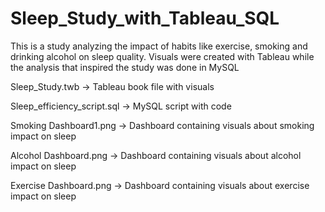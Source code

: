 # Sleep_Study_with_Tableau_SQL
This is a study analyzing the impact of habits like exercise, smoking and drinking alcohol on sleep quality. Visuals were created with Tableau while the analysis that inspired the study was done in MySQL


Sleep_Study.twb -> Tableau book file with visuals

Sleep_efficiency_script.sql -> MySQL script with code 

Smoking Dashboard1.png -> Dashboard containing visuals about smoking impact on sleep

Alcohol Dashboard.png -> Dashboard containing visuals about alcohol impact on sleep

Exercise Dashboard.png -> Dashboard containing visuals about exercise impact on sleep

